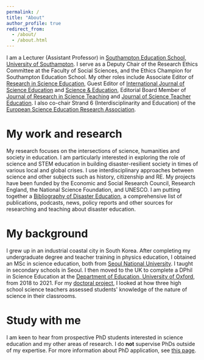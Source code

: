 ```yaml
---
permalink: /
title: "About"
author_profile: true
redirect_from: 
  - /about/
  - /about.html
---
```


I am a Lecturer (Assistant Professor) in [Southampton Education School, University of Southampton](https://www.southampton.ac.uk/about/faculties-schools-departments/southampton-education-school). I serve as a Deputy Chair of the Research Ethics Committee at the Faculty of Social Sciences, and the Ethics Champion for Southampton Education School. My other roles include Associate Editor of [Research in Science Education](https://link.springer.com/journal/11165), Guest Editor of [International Journal of Science Education](https://www.tandfonline.com/journals/tsed20) and [Science & Education](https://link.springer.com/journal/11191), Editorial Board Member of [Journal of Research in Science Teaching](https://onlinelibrary.wiley.com/journal/10982736) and [Journal of Science Teacher Education](https://www.tandfonline.com/journals/uste20). I also co-chair Strand 6 (Interdisciplinarity and Education) of the [European Science Education Research Association](https://www.esera.org/).

# My work and research
My research focuses on the intersections of science, humanities and society in education. I am particularly interested in exploring the role of science and STEM education in building disaster-resilient society in times of various local and global crises. I use interdisciplinary approaches between science and other subjects such as history, citizenship and RE. My projects have been funded by the Economic and Social Research Council, Research England, the National Science Foundation, and UNESCO. I am putting together a [Bibliography of Disaster Education](https://www.zotero.org/groups/5106264/bibliography_of_disaster_education/library), a comprehensive list of publications, podcasts, news, policy reports and other sources for researching and teaching about disaster education.

# My background
I grew up in an industrial coastal city in South Korea. After completing my undergraduate degree and teacher training in physics education, I obtained an MSc in science education, both from [Seoul National University](https://en.snu.ac.kr/). I taught in secondary schools in Seoul. I then moved to the UK to complete a DPhil in Science Education at the [Department of Education, University of Oxford](https://www.education.ox.ac.uk/), from 2018 to 2021. For my [doctoral project](https://ora.ox.ac.uk/objects/uuid:f117fbd8-6e07-456a-b6ad-92ff74b28d0a), I looked at how three high school science teachers assessed students' knowledge of the nature of science in their classrooms.

# Study with me
I am keen to hear from prospective PhD students interested in science education and my other areas of research. I do **not** supervise PhDs outside of my expertise. For more information about PhD application, see [this page](https://www.southampton.ac.uk/study/postgraduate-research/education).